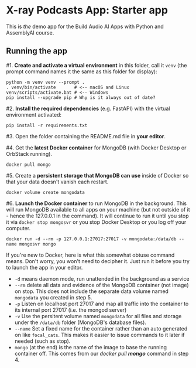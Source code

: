 # X-ray Podcasts App: Starter app

This is *the* demo app for the Build Audio AI Apps with Python and AssemblyAI course.

## Running the app

#1. **Create and activate a virtual environment** in this folder, call it `venv` 
(the prompt command names it the same as this folder for display):

```shell
python -m venv venv --prompt .
. venv/bin/activate       # <-- macOS and Linux
venv/scripts/activate.bat # <-- Windows
pip install --upgrade pip # Why is it always out of date?
```

#2. **Install the required dependencies** (e.g. FastAPI) with the virtual environment activated:

```shell
pip install -r requirements.txt
```

#3. Open the folder containing the README.md file in **your editor**.

#4. Get the **latest Docker container** for MongoDB (with Docker Desktop or OrbStack running).

```shell
docker pull mongo
```
#5. Create a **persistent storage that MongoDB can use** inside of Docker so that your data doesn't vanish each restart.

```shell
docker volume create mongodata
```

#6. **Launch the Docker container** to run MongoDB in the background. This will run MongoDB available to all apps on your machine (but not outside of it - hence the 127.0.0.1 in the command). It will continue to run it until you stop it via `docker stop mongosvr` or you stop Docker Desktop or you log off your computer.

```shell
docker run -d --rm -p 127.0.0.1:27017:27017 -v mongodata:/data/db --name mongosvr mongo
```

If you're new to Docker, here is what this somewhat obtuse command means. Don't worry, you won't need to decipher it. Just run it before you try to launch the app in your editor.

* `-d` means daemon mode, run unattended in the background as a service
* `--rm` delete all data and evidence of the MongoDB container (not image) on stop. This does not include the separate data volume named `mongodata` you created in step 5.
* `-p` Listen on localhost port 27017 and map all traffic into the container to its internal port 27017 (i.e. the mongod server)
* `-v` Use the persitent volume named `mongodata` for all files and storage under the `/data/db` folder (MongoDB's database files).
* `--name` Set a fixed name for the container rather than an auto generated on like `focal_cats`. This makes it easier to issue commands to it later if needed (such as stop).
* `mongo` (at the end) is the name of the image to base the running container off. This comes from our *docker pull **mongo*** command in step 4.
